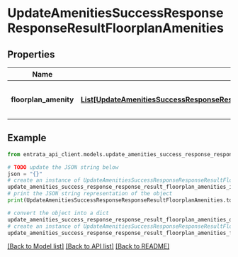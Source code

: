# UpdateAmenitiesSuccessResponseResponseResultFloorplanAmenities


## Properties

Name | Type | Description | Notes
------------ | ------------- | ------------- | -------------
**floorplan_amenity** | [**List[UpdateAmenitiesSuccessResponseResponseResultFloorplanAmenitiesFloorplanAmenityInner]**](UpdateAmenitiesSuccessResponseResponseResultFloorplanAmenitiesFloorplanAmenityInner.md) | List of floorplan amenities updated | 

## Example

```python
from entrata_api_client.models.update_amenities_success_response_response_result_floorplan_amenities import UpdateAmenitiesSuccessResponseResponseResultFloorplanAmenities

# TODO update the JSON string below
json = "{}"
# create an instance of UpdateAmenitiesSuccessResponseResponseResultFloorplanAmenities from a JSON string
update_amenities_success_response_response_result_floorplan_amenities_instance = UpdateAmenitiesSuccessResponseResponseResultFloorplanAmenities.from_json(json)
# print the JSON string representation of the object
print(UpdateAmenitiesSuccessResponseResponseResultFloorplanAmenities.to_json())

# convert the object into a dict
update_amenities_success_response_response_result_floorplan_amenities_dict = update_amenities_success_response_response_result_floorplan_amenities_instance.to_dict()
# create an instance of UpdateAmenitiesSuccessResponseResponseResultFloorplanAmenities from a dict
update_amenities_success_response_response_result_floorplan_amenities_from_dict = UpdateAmenitiesSuccessResponseResponseResultFloorplanAmenities.from_dict(update_amenities_success_response_response_result_floorplan_amenities_dict)
```
[[Back to Model list]](../README.md#documentation-for-models) [[Back to API list]](../README.md#documentation-for-api-endpoints) [[Back to README]](../README.md)


